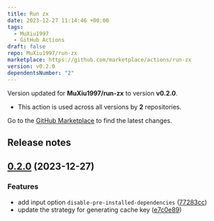 ```yaml
---
title: Run zx
date: 2023-12-27 11:14:46 +00:00
tags:
  - MuXiu1997
  - GitHub Actions
draft: false
repo: MuXiu1997/run-zx
marketplace: https://github.com/marketplace/actions/run-zx
version: v0.2.0
dependentsNumber: "2"
---
```



Version updated for **MuXiu1997/run-zx** to version **v0.2.0**.
- This action is used across all versions by **2** repositories.

Go to the [GitHub Marketplace](https://github.com/marketplace/actions/run-zx) to find the latest changes.

## Release notes

## [0.2.0](https://github.com/MuXiu1997/run-zx/compare/v0.1.0...v0.2.0) (2023-12-27)


### Features

* add input option `disable-pre-installed-dependencies` ([77283cc](https://github.com/MuXiu1997/run-zx/commit/77283cc63ab63d10788615a19fb07ee64d284708))
* update the strategy for generating cache key ([e7c0e89](https://github.com/MuXiu1997/run-zx/commit/e7c0e89a57a8e186ba40866ed9b24203addb9161))
